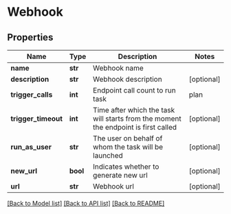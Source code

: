 # Webhook

## Properties
Name | Type | Description | Notes
------------ | ------------- | ------------- | -------------
**name** | **str** | Webhook name | 
**description** | **str** | Webhook description | [optional] 
**trigger_calls** | **int** | Endpoint call count to run task|plan  | [optional] 
**trigger_timeout** | **int** | Time after which the task will starts from the moment the endpoint is first called  | [optional] 
**run_as_user** | **str** | The user on behalf of whom the task will be launched | [optional] 
**new_url** | **bool** | Indicates whether to generate new url | [optional] 
**url** | **str** | Webhook url | [optional] 

[[Back to Model list]](../README.md#documentation-for-models) [[Back to API list]](../README.md#documentation-for-api-endpoints) [[Back to README]](../README.md)



